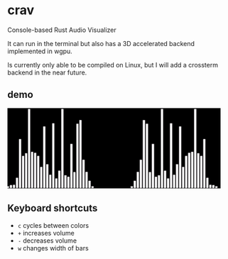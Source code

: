 # crav
Console-based Rust Audio Visualizer

It can run in the terminal but also has a 3D accelerated backend implemented in wgpu.

Is currently only able to be compiled on Linux, but I will add a crossterm backend in the near future.

## demo
![](/media/demo.gif)

## Keyboard shortcuts
* `c` cycles between colors
* `+` increases volume
* `-` decreases volume
* `w` changes width of bars